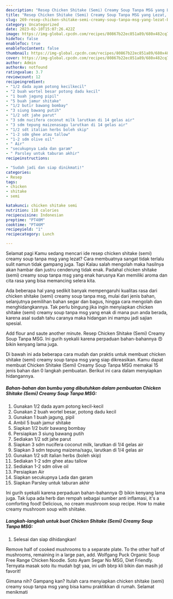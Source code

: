 ```yaml
---
description: "Resep Chicken Shitake (Semi) Creamy Soup Tanpa MSG yang Lezat, Buat Buka Puasa Lezat"
title: "Resep Chicken Shitake (Semi) Creamy Soup Tanpa MSG yang Lezat, Buat Buka Puasa Lezat"
slug: 269-resep-chicken-shitake-semi-creamy-soup-tanpa-msg-yang-lezat-buat-buka-puasa-lezat
category: Uncategorized
date: 2023-02-10T15:07:26.422Z
image: https://img-global.cpcdn.com/recipes/80867b22ec851a89/680x482cq70/chicken-shitake-semi-creamy-soup-tanpa-msg-foto-resep-utama.jpg
hideToc: false
enableToc: true
enableTocContent: false
thumbnail: https://img-global.cpcdn.com/recipes/80867b22ec851a89/680x482cq70/chicken-shitake-semi-creamy-soup-tanpa-msg-foto-resep-utama.jpg
cover: https://img-global.cpcdn.com/recipes/80867b22ec851a89/680x482cq70/chicken-shitake-semi-creamy-soup-tanpa-msg-foto-resep-utama.jpg
author: Admin
authorAv: notfound
ratingvalue: 3.7
reviewcount: 12
recipeingredient:
- "1/2 dada ayam potong kecilkecil"
- "2 buah wortel besar potong dadu kecil"
- "1 buah jagung pipil"
- "5 buah jamur shitake"
- "1/2 butir bawang bombay"
- "3 siung bawang putih"
- "1/2 sdt jahe parut"
- "3 sdm nucifera coconut milk larutkan di 14 gelas air"
- "3 sdm tepung maizenasagu larutkan di 14 gelas air"
- "1/2 sdt italian herbs boleh skip"
- "1-2 sdm ghee atau tallow"
- "1-2 sdm olive oil"
- " Air"
- "secukupnya Lada dan garam"
- " Parsley untuk taburan akhir"
recipeinstructions:

- "Sudah jadi dan siap dinikmati!"
categories:
- Resep
tags:
- chicken
- shitake
- semi

katakunci: chicken shitake semi 
nutrition: 118 calories
recipecuisine: Indonesian
preptime: "PT40M"
cooktime: "PT46M"
recipeyield: "1"
recipecategory: Lunch

---
```



Selamat pagi Kamu sedang mencari ide resep chicken shitake (semi) creamy soup tanpa msg yang lezat? Cara membuatnya sangat tidak terlalu sulit namun tidak gampang juga. Tapi Kalau salah mengolah maka hasilnya akan hambar dan justru cenderung tidak enak. Padahal chicken shitake (semi) creamy soup tanpa msg yang enak harusnya Kan memiliki aroma dan cita rasa yang bisa memancing selera kita.


Ada beberapa hal yang sedikit banyak mempengaruhi kualitas rasa dari chicken shitake (semi) creamy soup tanpa msg, mulai dari jenis bahan, selanjutnya pemilihan bahan segar dan bagus, hingga cara mengolah dan menghidangkannya. Tak perlu bingung jika ingin menyiapkan chicken shitake (semi) creamy soup tanpa msg yang enak di mana pun anda berada, karena asal sudah tahu caranya maka hidangan ini mampu jadi sajian spesial.

Add flour and saute another minute. Resep Chicken Shitake (Semi) Creamy Soup Tanpa MSG. Ini gurih syekalii karena perpaduan bahan-bahannya 😍 bikin kenyang lama juga.


Di bawah ini ada beberapa cara mudah dan praktis untuk membuat chicken shitake (semi) creamy soup tanpa msg yang siap dikreasikan. Kamu dapat membuat Chicken Shitake (Semi) Creamy Soup Tanpa MSG memakai 15 jenis bahan dan 0 langkah pembuatan. Berikut ini cara dalam menyiapkan hidangannya.

<!--inarticleads1-->

##### Bahan-bahan dan bumbu yang dibutuhkan dalam pembuatan Chicken Shitake (Semi) Creamy Soup Tanpa MSG:

1. Gunakan 1/2 dada ayam potong kecil-kecil
1. Gunakan 2 buah wortel besar, potong dadu kecil
1. Gunakan 1 buah jagung, pipil
1. Ambil 5 buah jamur shitake
1. Siapkan 1/2 butir bawang bombay
1. Persiapkan 3 siung bawang putih
1. Sediakan 1/2 sdt jahe parut
1. Siapkan 3 sdm nucifera coconut milk, larutkan di 1/4 gelas air
1. Siapkan 3 sdm tepung maizena/sagu, larutkan di 1/4 gelas air
1. Gunakan 1/2 sdt italian herbs (boleh skip)
1. Sediakan 1-2 sdm ghee atau tallow
1. Sediakan 1-2 sdm olive oil
1. Persiapkan  Air
1. Siapkan secukupnya Lada dan garam
1. Siapkan  Parsley untuk taburan akhir


Ini gurih syekalii karena perpaduan bahan-bahannya 😍 bikin kenyang lama juga. Tak lupa ada herb dan rempah sebagai sumber anti inflamasi, it&#39;s a comforting food! Delicious, no cream mushroom soup recipe. How to make creamy mushroom soup with shiitake. 

<!--inarticleads2-->

##### Langkah-langkah untuk buat Chicken Shitake (Semi) Creamy Soup Tanpa MSG:


1. Selesai dan siap dihidangkan!

Remove half of cooked mushrooms to a separate plate. To the other half of mushrooms, remaining in a large pan, add. Wolfgang Puck Organic Soup Free Range Chicken Noodle. Soto Ayam Segar No MSG, Diet Friendly. Ternyata masak soto itu mudah bgt yaa, ini udh bbrp kli bikin dan masih jd favorit! 

Gimana nih? Gampang kan? Itulah cara menyiapkan chicken shitake (semi) creamy soup tanpa msg yang bisa kamu praktikkan di rumah. Selamat menikmati
